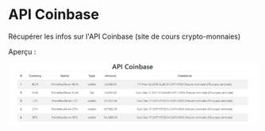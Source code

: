 # API Coinbase

Récupérer les infos sur l'API Coinbase (site de cours crypto-monnaies)

Aperçu :

<img src="screenshot.png">